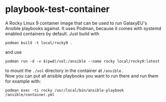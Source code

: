 # playbook-test-container
A Rocky Linux 9 container image that can be used to run GalaxyEU's Ansible playbooks against.
It uses Podman, because it comes with systemd enabled containers by default. Just build with  
```
podman build -t local/rocky9 .
```
and use
```
podman run -d -v $(pwd)/vol:/ansible --name rocky local/rocky9:latest
```
to mount the `./vol` directory in the container at `/ansible.`  
Now you can put all ansible playbooks you want to run there and run them for example with:
```
podman exec -ti rocky /usr/local/bin/ansible-playbook /ansible/container.yml
```
